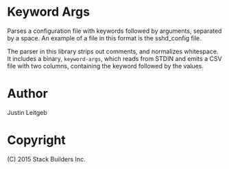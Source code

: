 # Keyword Args

Parses a configuration file with keywords followed by arguments,
separated by a space. An example of a file in this format is the
sshd_config file.

The parser in this library strips out comments, and normalizes
whitespace. It includes a binary, `keyword-args`, which reads from
STDIN and emits a CSV file with two columns, containing the keyword
followed by the values.

# Author

Justin Leitgeb

# Copyright

(C) 2015 Stack Builders Inc.
